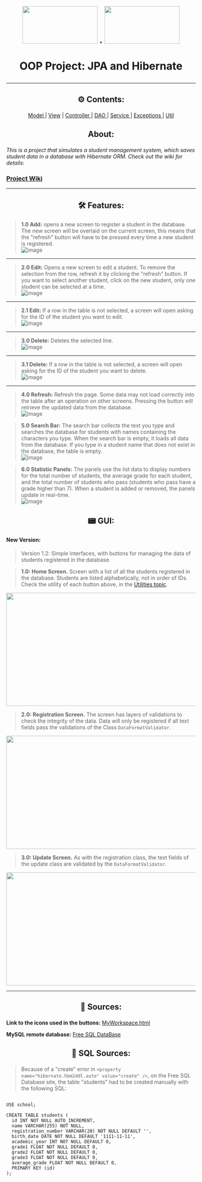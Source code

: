 
<p align="center">
  <img src="https://cdn.jsdelivr.net/gh/devicons/devicon/icons/java/java-original.svg" width="200" height="100"/> + <img src="https://cdn.jsdelivr.net/gh/devicons/devicon/icons/mysql/mysql-original.svg" width="200" height="100"/> 
  <h1> <p align="center">OOP Project: JPA and Hibernate</p> </h1>
</p>
<hr>
  


<h2><p align="center"> ⚙ Contents: </p></h2>

<p align="center"> <a href="https://github.com/NekoYasha7/OOP-Project-with-JPA-and-Hibernate/tree/master/src/main/java/br/com/ifba/giovaneneves/oopregistrationproject/model"> Model </a> | <a href="https://github.com/NekoYasha7/OOP-Project-with-JPA-and-Hibernate/tree/master/src/main/java/br/com/ifba/giovaneneves/oopregistrationproject/view"> View</a> | <a href="https://github.com/NekoYasha7/OOP-Project-with-JPA-and-Hibernate/tree/master/src/main/java/br/com/ifba/giovaneneves/oopregistrationproject/controller"> Controller </a> | <a href="https://github.com/NekoYasha7/OOP-Project-with-JPA-and-Hibernate/tree/master/src/main/java/br/com/ifba/giovaneneves/oopregistrationproject/dao"> DAO </a> | <a href="https://github.com/NekoYasha7/OOP-Project-with-JPA-and-Hibernate/tree/master/src/main/java/br/com/ifba/giovaneneves/oopregistrationproject/service"> Service </a> | <a href="https://github.com/NekoYasha7/OOP-Project-with-JPA-and-Hibernate/tree/master/src/main/java/br/com/ifba/giovaneneves/oopregistrationproject/exceptions"> Exceptions </a> | <a href="https://github.com/NekoYasha7/OOP-Project-with-JPA-and-Hibernate/tree/master/src/main/java/br/com/ifba/giovaneneves/oopregistrationproject/util"> Util </a> </p>
<h2> <p align="center">  About: </p> </h2>

*This is a project that simulates a student management system, which saves student data in a database with Hibernate ORM. Check out the wiki for details:*
<p align="center"> <h3> <a href="https://github.com/NekoYasha7/OOP-Project-with-JPA-and-Hibernate/wiki"> Project Wiki </a> </h3></p>
<hr>

<h2><p align="center"> 🛠 Features: </p></h2>

> **1.0 Add:** opens a new screen to register a student in the database. The new screen will be overlaid on the current screen, this means that the "refresh" button will have to be pressed every time a new student is registered. <br />
![image](https://user-images.githubusercontent.com/123518676/230914639-ae838cb2-22bb-4fed-8d45-96852ba6c615.png)
<hr>

> **2.0 Edit:** Opens a new screen to edit a student. To remove the selection from the row, refresh it by clicking the "refresh" button. If you want to select another student, click on the new student, only one student can be selected at a time.<br />
![image](https://user-images.githubusercontent.com/123518676/230914775-50013273-f882-46b5-9f7d-e1fb7c518fb9.png)
<hr>

> **2.1 Edit:** If a row in the table is not selected, a screen will open asking for the ID of the student you want to edit. <br />
![image](https://user-images.githubusercontent.com/123518676/230915389-4f6811da-1bd6-4ed3-8861-235b1453ea80.png)
<hr>

> **3.0 Delete:** Deletes the selected line. <br />
![image](https://user-images.githubusercontent.com/123518676/230915129-68782d46-f886-49ce-8464-9998da7da32d.png) 
<hr>

> **3.1 Delete:** If a row in the table is not selected, a screen will open asking for the ID of the student you want to delete. <br />
![image](https://user-images.githubusercontent.com/123518676/230915389-4f6811da-1bd6-4ed3-8861-235b1453ea80.png)
<hr>

> **4.0 Refresh:** Refresh the page. Some data may not load correctly into the table after an operation on other screens. Pressing the button will retrieve the updated data from the database. <br />
![image](https://user-images.githubusercontent.com/123518676/230915646-73eda8a2-9c4c-4af8-86a3-2d26df8a5c12.png)

> **5.0 Search Bar:** The search bar collects the text you type and searches the database for students with names containing the characters you type. When the search bar is empty, it loads all data from the database. If you type in a student name that does not exist in the database, the table is empty. <br />
![image](https://user-images.githubusercontent.com/123518676/230915781-78c5aea8-2fb5-4397-8312-70fb525a4e75.png)

> **6.0 Statistic Panels:** The panels use the list data to display numbers for the total number of students, the average grade for each student, and the total number of students who pass (students who pass have a grade higher than 7). When a student is added or removed, the panels update in real-time. <br />
![image](https://user-images.githubusercontent.com/123518676/230916619-5b23dad5-062d-4c06-923d-009bd8cb3a7f.png)

<h2><p align="center"> 📟 GUI: </p></h2>

 #### New Version:
 
 <blockquote>Version 1.2: Simple interfaces, with buttons for managing the data of students registered in the database.</blockquote>
 
 > **1.0: Home Screen.** Screen with a list of all the students registered in the database. Students are listed alphabetically, not in order of IDs. Check the utility of each button above, in the [Utilities topic](https://github.com/NekoYasha7/OOP-Project-with-JPA-and-Hibernate/edit/master/README.md#--features-).
 <p align="center"> <img src="https://user-images.githubusercontent.com/123518676/230913888-94db99e4-673d-4eac-92c0-b8194c7db08f.png" width="600" height="300"/></p>

 > **2.0: Registration Screen.** The screen has layers of validations to check the integrity of the data. Data will only be registered if all text fields pass the validations of the Class ``DataFormatValidator``.
 <p align="center"> <img src="https://user-images.githubusercontent.com/123518676/230914226-c382cc1f-ff72-4412-ab82-6e8f24fee834.png" width="600" height="300"/>

  > **3.0: Update Screen.** As with the registration class, the text fields of the update class are validated by the ``DataFormatValidator``. 
 <p align="center"><img src="https://user-images.githubusercontent.com/123518676/230914396-d9daf272-4bed-412f-bd87-1224d9976613.png" width="600" height="300"/> </p>

<hr>


<h2><p align="center"> 🧉 Sources: </p></h2>

**Link to the icons used in the buttons:** [MyWorkspace.html](https://meuworkspace.blogspot.com/2023/04/oop-project.html)

**MySQL remote database:** [Free SQL DataBase](https://www.freesqldatabase.com/account/)

<h2><p align="center"> 📼 SQL Sources: </p></h2>

> Because of a "create" error in ``<property name="hibernate.hbm2ddl.auto" value="create" />``, on the Free SQL Database site, the table "students" had to be created manually with the following SQL:
```mysql

USE school;

CREATE TABLE students (
  id INT NOT NULL AUTO_INCREMENT,
  name VARCHAR(255) NOT NULL,
  registration_number VARCHAR(20) NOT NULL DEFAULT '',
  birth_date DATE NOT NULL DEFAULT '1111-11-11',
  academic_year INT NOT NULL DEFAULT 0,
  grade1 FLOAT NOT NULL DEFAULT 0,
  grade2 FLOAT NOT NULL DEFAULT 0,
  grade3 FLOAT NOT NULL DEFAULT 0,
  average_grade FLOAT NOT NULL DEFAULT 0,
  PRIMARY KEY (id)
);

```

